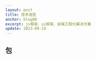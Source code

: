 ```yaml
---
layout: post
title: 技术选型
anchor: blog08
excerpt: js框架、ui框架、前端工程化解决方案
update: 2023-09-19
---
```


## 包
